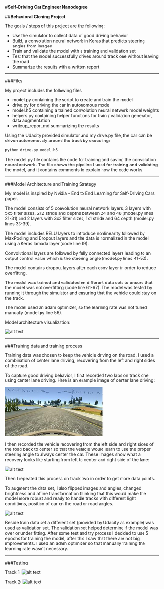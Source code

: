#**Self-Driving Car Engineer Nanodegree**

##**Behavioral Cloning Project**

The goals / steps of this project are the following:
* Use the simulator to collect data of good driving behavior
* Build, a convolution neural network in Keras that predicts steering angles from images
* Train and validate the model with a training and validation set
* Test that the model successfully drives around track one without leaving the road
* Summarize the results with a written report


[//]: # (Image References)

[image1]: ./images/network_architecture.png "Model Visualization"
[image2]: ./images/center.jpg "Center Image"
[image3]: ./images/recovery.png "Recovery Image"
[image4]: ./images/affine_transformation.png "Image preprocessing"
[image5]: ./images/track1.gif "Track1"
[image6]: ./images/track2.gif "Track2"

---
###Files

My project includes the following files:
* model.py containing the script to create and train the model
* drive.py for driving the car in autonomous mode
* model.h5 containing a trained convolution neural network model weights
* helpers.py containing helper functions for train / validation generator, data augmentation
* writeup_report.md summarizing the results

Using the Udacity provided simulator and my drive.py file, the car can be driven autonomously around the track by executing:
```sh
python drive.py model.h5
```

The model.py file contains the code for training and saving the convolution neural network. The file shows the pipeline I used for training and validating the model, and it contains comments to explain how the code works.

---

###Model Architecture and Training Strategy

My model is inspired by Nvidia - End to End Learning for Self-Driving Cars paper.

The model consists of 5 convolution neural network layers, 3 layers with 5x5 filter sizes, 2x2 stride and depths between 24 and 48 (model.py lines 21-31) and 2 layers with 3x3 filter sizes, 1x1 stride and 64 depth (model.py lines 33-39).

The model includes RELU layers to introduce nonlinearity followed by MaxPooling and Dropout layers and the data is normalized in the model using a Keras lambda layer (code line 19).

Convolutional layers are followed by fully connected layers leading to an output control value which is the steering angle (model.py lines 41-52).

The model contains dropout layers after each conv layer in order to reduce overfitting.

The model was trained and validated on different data sets to ensure that the model was not overfitting (code line 61-67). The model was tested by running it through the simulator and ensuring that the vehicle could stay on the track.

The model used an adam optimizer, so the learning rate was not tuned manually (model.py line 56).


Model architecture visualization:

![alt text][image1]

---

###Training data and training process

Training data was chosen to keep the vehicle driving on the road. I used a combination of center lane driving, recovering from the left and right sides of the road.

To capture good driving behavior, I first recorded two laps on track one using center lane driving. Here is an example image of center lane driving:

![alt text][image2]

I then recorded the vehicle recovering from the left side and right sides of the road back to center so that the vehicle would learn to use the proper steering angle to always center the car. These images show what a recovery looks like starting from left to center and right side of the lane:

![alt text][image3]

Then I repeated this process on track two in order to get more data points.

To augment the data set, I also flipped images and angles, changed brightness and affine transformation thinking that this would make the model more robust and ready to handle tracks with different light conditions, position of car on the road or road angles.

![alt text][image4]

Beside train data set a different set (provided by Udacity as example) was used as validation set.
The validation set helped determine if the model was over or under fitting. After some test and try process I decided to use 5 epochs for training the model, after this I saw that there are not big improvements. I used an adam optimizer so that manually training the learning rate wasn't necessary.

---

###Testing

Track 1:
![alt text][image5]

Track 2:
![alt text][image6]
